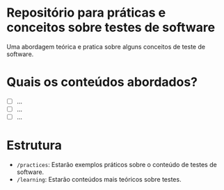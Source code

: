 # Repositório para práticas e conceitos sobre testes de software

Uma abordagem teórica e pratica sobre alguns conceitos de teste de software. 

# Quais os conteúdos abordados? 

- [ ] ...
- [ ] ...
- [ ] ...

# Estrutura

- `/practices`: Estarão exemplos práticos sobre o conteúdo de testes de software.
- `/learning`: Estarão conteúdos mais teóricos sobre testes.